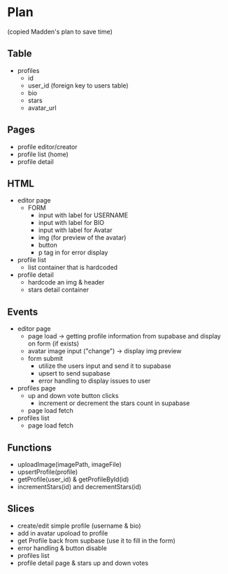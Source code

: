 # Plan

(copied Madden's plan to save time)

## Table

-   profiles
    -   id
    -   user_id (foreign key to users table)
    -   bio
    -   stars
    -   avatar_url

## Pages

-   profile editor/creator
-   profile list (home)
-   profile detail

## HTML

-   editor page
    -   FORM
        -   input with label for USERNAME
        -   input with label for BIO
        -   input with label for Avatar
        -   img (for preview of the avatar)
        -   button
        -   p tag in for error display
-   profile list
    -   list container that is hardcoded
-   profile detail
    -   hardcode an img & header
    -   stars detail container

## Events

-   editor page
    -   page load -> getting profile information from supabase and display on form (if exists)
    -   avatar image input ("change") -> display img preview
    -   form submit
        -   utilize the users input and send it to supabase
        -   upsert to send supabase
        -   error handling to display issues to user
-   profiles page
    -   up and down vote button clicks
        -   increment or decrement the stars count in supabase
    -   page load fetch
-   profiles list
    -   page load fetch

## Functions

-   uploadImage(imagePath, imageFile)
-   upsertProfile(profile)
-   getProfile(user_id) & getProfileById(id)
-   incrementStars(id) and decrementStars(id)

## Slices

-   create/edit simple profile (username & bio)
-   add in avatar upoload to profile
-   get Profile back from supbase (use it to fill in the form)
-   error handling & button disable
-   profiles list
-   profile detail page & stars up and down votes
